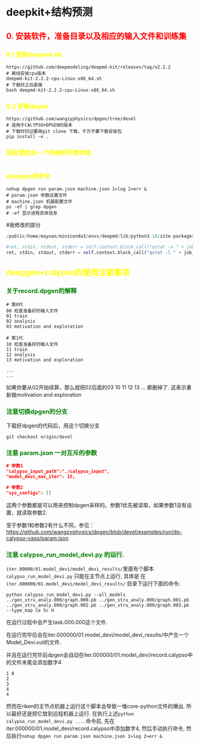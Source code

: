 # deepkit+结构预测

##  <span style="color:red">  0. 安装软件，准备目录以及相应的输入文件和训练集

###  <span style="color:yellow"> 0.1 安装deepmd-kit
```shell
https://github.com/deepmodeling/deepmd-kit/releases/tag/v2.2.2
# 离线安装cpu版本
deepmd-kit-2.2.2-cpu-Linux-x86_64.sh
# 下载好之后直接
bash deepmd-kit-2.2.2-cpu-Linux-x86_64.sh
```

###  <span style="color:yellow"> 0.2 安装dpgen
```shell
https://github.com/wangzyphysics/dpgen/tree/devel
# 适用于CALYPSO+DPGEN的版本
# 下载时切记要用git clone 下载，千万不要下载安装包
pip install -e .
```

###  <span style="color:yellow"> 我这里给出一个完美的环境本版
```shell

```

###  <span style="color:yellow"> deepgen的命令
```shell
nohup dpgen run param.json machine.json 1>log 2>err &
# param.json 参数设置文件
# machine.json 机器配置文件
ps -ef | grep dpgen
# -ef 显示进程具体信息
```


#我修改的部分

```python
/public/home/mayuan/miniconda3/envs/deepmd/lib/python3.10/site-packages/dpdispatcher/machines/pbs.py

#ret, stdin, stdout, stderr = self.context.block_call("qstat -x " + job_id)
ret, stdin, stdout, stderr = self.context.block_call("qstat -l " + job_id)
```


##  <span style="color:yellow"> deepgen+calypso的使用注意事项

###  <span style="color:green"> 关于record.dpgen的解释
```shell
# 第0代
00 检查准备好的输入文件 
01 train
02 analysis
03 motivation and exploration

# 第1代
10 检查准备好的输入文件 
11 train
12 analysis
13 motivation and exploration

...
...

```

如果你要从02开始续算，那么就把02后面的03 10 11 12 13 ... 都删掉了. 这表示重新做motivation and exploration

###  <span style="color:green"> 注意切换dpgen的分支

下载好dpgen的代码后，用这个切换分支
```shell
git checkout origin/devel
```

###  <span style="color:green"> 注意 param.json 一对互斥的参数

```json
# 参数1
"calypso_input_path":"./calypso_input",        
"model_devi_max_iter": 15,
```

```json
# 参数2
"sys_configs": []
```

这两个参数都是可以用来控制dpgen采样的。参数1优先被读取，如果参数1没有设置，就读取参数2. 

至于参数1和参数2有什么不同，参见：https://github.com/wangzyphysics/dpgen/blob/devel/examples/run/dp-calypso-vasp/param.json

###  <span style="color:green"> 注意 calypso_run_model_devi.py 的运行. 

`iter.00000/01.model_devi/model_devi_results/`里面有个脚本`calypso_run_model_devi.py` 只能在主节点上运行, 具体是 在`iter.000000/01.model_devi/model_devi_results/` 目录下运行下面的命令:
```shell
python calypso_run_model_devi.py --all_models ../gen_stru_analy.000/graph.000.pb ../gen_stru_analy.000/graph.001.pb ../gen_stru_analy.000/graph.002.pb ../gen_stru_analy.000/graph.003.pb --type_map Ce Sc H
```

在运行过程中会产生task.000.000这个文件. 

在运行完毕后会在iter.000000/01.model_devi/model_devi_results/中产生一个Model_Devi.out的文件. 

并且在运行完毕后dpgen会自动在iter.000000/01.model_devi/record.calypso中的文件末尾会添加数字4

```shell
1 0
2 
3
4
4
```

然而在riken的主节点机器上运行这个脚本会导致一堆core-python文件的爆出. 所以最好还是把它放到远程机器上运行. 在执行上述`python calypso_run_model_devi.py ....`命令前, 先在iter.000000/01.model_devi/record.calypso中添加数字4, 然后手动执行命令, 然后执行` nohup dpgen run param.json machine.json 1>log 2>err &
`